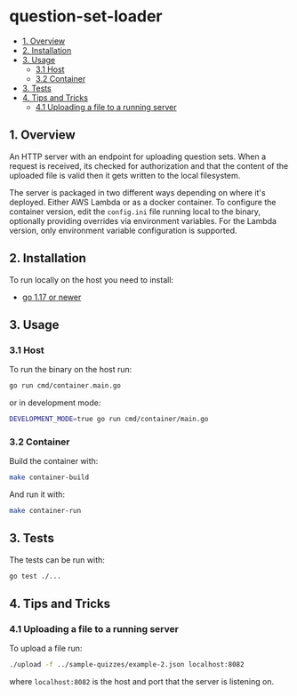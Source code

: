 # question-set-loader

- [1. Overview](#1-overview)
- [2. Installation](#2-installation)
- [3. Usage](#3-usage)
  - [3.1 Host](#31-host)
  - [3.2 Container](#32-container)
- [3. Tests](#3-tests)
- [4. Tips and Tricks](#4-tips-and-tricks)
  - [4.1 Uploading a file to a running server](#41-uploading-a-file-to-a-running-server)

## 1. Overview
An HTTP server with an endpoint for uploading question sets. When a request is received, its checked for authorization and that the content of the uploaded file is valid then it gets written to the local filesystem.

The server is packaged in two different ways depending on where it's deployed. Either AWS Lambda or as a docker container. To configure the container version, edit the `config.ini` file running local to the binary, optionally providing overrides via environment variables. For the Lambda version, only environment variable configuration is supported.

## 2. Installation

To run locally on the host you need to install:
- [go 1.17 or newer](https://go.dev/doc/install)

## 3. Usage

### 3.1 Host
To run the binary on the host run:
```bash
go run cmd/container.main.go
```
or in development mode:
```bash
DEVELOPMENT_MODE=true go run cmd/container/main.go
```

### 3.2 Container
Build the container with:
```bash
make container-build
```
And run it with:
```bash
make container-run
```
## 3. Tests
The tests can be run with:
```bash
go test ./...
```

## 4. Tips and Tricks
### 4.1 Uploading a file to a running server

To upload a file run:
```bash
./upload -f ../sample-quizzes/example-2.json localhost:8082
```
where `localhost:8082` is the host and port that the server is listening on.
